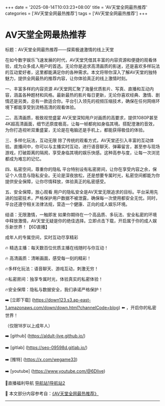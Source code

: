 +++
date = '2025-08-14T10:03:23+08:00'
title = 'AV天堂全网最热推荐'
categories = ['AV天堂全网最热推荐']
tags = ['AV天堂全网最热推荐']
+++

# AV天堂全网最热推荐

标题：AV天堂全网最热推荐——探索极速激情的线上天堂

在如今数字娱乐飞速发展的时代，AV天堂凭借其丰富的内容资源和便捷的观看体验，成为众多成人用户的首选。无论你是追求高清画质的影迷，还是喜欢多样玩法的互动爱好者，这里都能满足你的各种需求。本文将带你深入了解AV天堂的独特魅力，提供全网最热的推荐内容，让你体验真正的线上激情时刻。

一、丰富多样的内容资源
AV天堂网汇聚了海量优质影片、写真、直播和互动内容，涵盖各种题材和风格。最新最热的影片每日更新，无论你喜欢经典、激情、剧情还是另类，总有一款适合你。平台引入领先的视频压缩技术，确保在任何网络环境下都能享受到流畅高清的观看体验。

二、高清画质，极致视觉盛宴
AV天堂深知用户对画质的高要求，提供1080P甚至4K超高清画面，细节还原度极高，让每一帧都宛如身临其境。搭配澄澈的音效，为你打造视听双重盛宴，无论是在电脑还是手机上，都能获得极佳的体验。

三、多样化玩法，互动无限
除了传统的观看方式，AV天堂还引入丰富的互动体验。直播间中，你可以与主播实时互动，进行语音聊天、弹幕留言，甚至参与现场游戏，打破距离的隔阂，享受身临其境的娱乐快感。这种高参与度，让每一次浏览都成为难忘的记忆。

四、私密空间，尊重你的隐私
平台特别设有私密房间，让你在享受内容之余，保证个人信息与隐私安全。无论是深夜放松，还是想要专属时光，私密空间都能为你提供安全保障，让你尽情释放，体验真正的私密感受。

五、安全保障，放心观看
用户的隐私安全是AV天堂无限追求的目标。平台采用先进的加密技术，严格保护用户数据不被泄露，确保每一次使用都安全无忧。同时，平台还遵守相关法律法规，营造一个健康、正向的成人娱乐环境。

结语：无限激情，一触即发
如果你期待在一个高品质、多玩法、安全私密的环境中释放激情，AV天堂无疑是你的绝佳选择。立即点击下载，开启属于你的成人娱乐新世界！【6D直播】

成年人的专属空间，实时互动尽享精彩

🔥 精选主播：每天数百位优质主播在线随时与你互动！

🔥 高清画质：清晰画面，感受每一刻的精彩！

🔥多样化玩法：语音聊天、游戏互动，刺激无穷！

🔥私密房间：独享专属时光，体验真实的私密体验！

🔥安全保障：隐私与数据安全，我们承诺严格保护！

➡️ [立即下载] (https://down123.s3.ap-east-1.amazonaws.com/down/down.html?channelCode=blog) ⬅️ ，开启你的私密世界！

 （仅限18岁以上成年人）

➡️ [github] (https://aldult-live.github.io/)

➡️ [gitlab] (https://seo-09598d.gitlab.io/)

➡️ [推特] (https://x.com/wegame33)

➡️ [youtube] (https://www.youtube.com/@6Dlive)

🔞直播福利导航   [导航站1](https://webstack-86085a.gitlab.io/)[导航站2](https://onlygit123-2.github.io/)


📘 本文部分内容参考自：[《AV天堂全网最热推荐》](https://webstack-hugo-14.pages.dev/)

---
